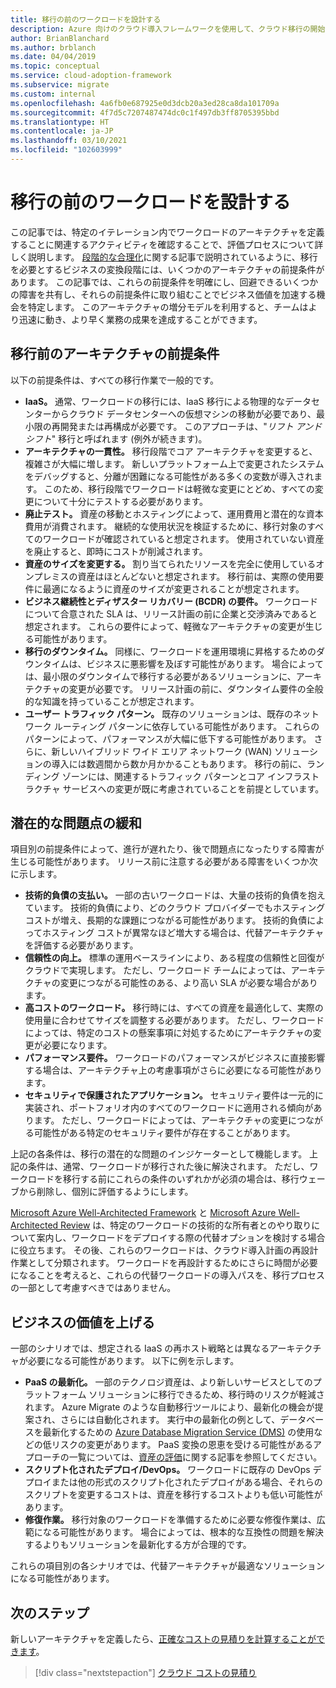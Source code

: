 ```yaml
---
title: 移行の前のワークロードを設計する
description: Azure 向けのクラウド導入フレームワークを使用して、クラウド移行の開始前に新しいアーキテクチャを定義する方法について学習します。
author: BrianBlanchard
ms.author: brblanch
ms.date: 04/04/2019
ms.topic: conceptual
ms.service: cloud-adoption-framework
ms.subservice: migrate
ms.custom: internal
ms.openlocfilehash: 4a6fb0e687925e0d3dcb20a3ed28ca8da101709a
ms.sourcegitcommit: 4f7d5c7207487474dc0c1f497db3ff8705395bbd
ms.translationtype: HT
ms.contentlocale: ja-JP
ms.lasthandoff: 03/10/2021
ms.locfileid: "102603999"
---
```

# <a name="architect-workloads-prior-to-migration"></a>移行の前のワークロードを設計する

この記事では、特定のイテレーション内でワークロードのアーキテクチャを定義することに関連するアクティビティを確認することで、評価プロセスについて詳しく説明します。 [段階的な合理化](../../../digital-estate/rationalize.md)に関する記事で説明されているように、移行を必要とするビジネスの変換段階には、いくつかのアーキテクチャの前提条件があります。 この記事では、これらの前提条件を明確にし、回避できるいくつかの障害を共有し、それらの前提条件に取り組むことでビジネス価値を加速する機会を特定します。 このアーキテクチャの増分モデルを利用すると、チームはより迅速に動き、より早く業務の成果を達成することができます。

## <a name="architecture-assumptions-prior-to-migration"></a>移行前のアーキテクチャの前提条件

以下の前提条件は、すべての移行作業で一般的です。

- **IaaS。** 通常、ワークロードの移行には、IaaS 移行による物理的なデータセンターからクラウド データセンターへの仮想マシンの移動が必要であり、最小限の再開発または再構成が必要です。 このアプローチは、"*リフト アンド シフト*" 移行と呼ばれます (例外が続きます)。
- **アーキテクチャの一貫性。** 移行段階でコア アーキテクチャを変更すると、複雑さが大幅に増します。 新しいプラットフォーム上で変更されたシステムをデバッグすると、分離が困難になる可能性がある多くの変数が導入されます。 このため、移行段階でワークロードは軽微な変更にとどめ、すべての変更について十分にテストする必要があります。
- **廃止テスト。** 資産の移動とホスティングによって、運用費用と潜在的な資本費用が消費されます。 継続的な使用状況を検証するために、移行対象のすべてのワークロードが確認されていると想定されます。 使用されていない資産を廃止すると、即時にコストが削減されます。
- **資産のサイズを変更する。** 割り当てられたリソースを完全に使用しているオンプレミスの資産はほとんどないと想定されます。 移行前は、実際の使用要件に最適になるように資産のサイズが変更されることが想定されます。
- **ビジネス継続性とディザスター リカバリー (BCDR) の要件。** ワークロードについて合意された SLA は、リリース計画の前に企業と交渉済みであると想定されます。 これらの要件によって、軽微なアーキテクチャの変更が生じる可能性があります。
- **移行のダウンタイム。** 同様に、ワークロードを運用環境に昇格するためのダウンタイムは、ビジネスに悪影響を及ぼす可能性があります。 場合によっては、最小限のダウンタイムで移行する必要があるソリューションに、アーキテクチャの変更が必要です。 リリース計画の前に、ダウンタイム要件の全般的な知識を持っていることが想定されます。
- **ユーザー トラフィック パターン。** 既存のソリューションは、既存のネットワーク ルーティング パターンに依存している可能性があります。 これらのパターンによって、パフォーマンスが大幅に低下する可能性があります。 さらに、新しいハイブリッド ワイド エリア ネットワーク (WAN) ソリューションの導入には数週間から数か月かかることもあります。 移行の前に、ランディング ゾーンには、関連するトラフィック パターンとコア インフラストラクチャ サービスへの変更が既に考慮されていることを前提としています。

## <a name="mitigating-potential-roadblocks"></a>潜在的な問題点の緩和

項目別の前提条件によって、進行が遅れたり、後で問題点になったりする障害が生じる可能性があります。 リリース前に注意する必要がある障害をいくつか次に示します。

- **技術的負債の支払い。** 一部の古いワークロードは、大量の技術的負債を抱えています。 技術的負債により、どのクラウド プロバイダーでもホスティング コストが増え、長期的な課題につながる可能性があります。 技術的負債によってホスティング コストが異常なほど増大する場合は、代替アーキテクチャを評価する必要があります。
- **信頼性の向上。** 標準の運用ベースラインにより、ある程度の信頼性と回復がクラウドで実現します。 ただし、ワークロード チームによっては、アーキテクチャの変更につながる可能性のある、より高い SLA が必要な場合があります。
- **高コストのワークロード。**  移行時には、すべての資産を最適化して、実際の使用量に合わせてサイズを調整する必要があります。 ただし、ワークロードによっては、特定のコストの懸案事項に対処するためにアーキテクチャの変更が必要になります。
- **パフォーマンス要件。** ワークロードのパフォーマンスがビジネスに直接影響する場合は、アーキテクチャ上の考慮事項がさらに必要になる可能性があります。
- **セキュリティで保護されたアプリケーション。** セキュリティ要件は一元的に実装され、ポートフォリオ内のすべてのワークロードに適用される傾向があります。 ただし、ワークロードによっては、アーキテクチャの変更につながる可能性がある特定のセキュリティ要件が存在することがあります。

上記の各条件は、移行の潜在的な問題のインジケーターとして機能します。 上記の条件は、通常、ワークロードが移行された後に解決されます。 ただし、ワークロードを移行する前にこれらの条件のいずれかが必須の場合は、移行ウェーブから削除し、個別に評価するようにします。 

[Microsoft Azure Well-Architected Framework](/azure/architecture/framework/) と [Microsoft Azure Well-Architected Review](/assessments/?id=azure-architecture-review) は、特定のワークロードの技術的な所有者とのやり取りについて案内し、ワークロードをデプロイする際の代替オプションを検討する場合に役立ちます。 その後、これらのワークロードは、クラウド導入計画の再設計作業として分類されます。 ワークロードを再設計するためにさらに時間が必要になることを考えると、これらの代替ワークロードの導入パスを、移行プロセスの一部として考慮すべきではありません。

## <a name="accelerate-business-value"></a>ビジネスの価値を上げる

一部のシナリオでは、想定される IaaS の再ホスト戦略とは異なるアーキテクチャが必要になる可能性があります。 以下に例を示します。

- **PaaS の最新化。** 一部のテクノロジ資産は、より新しいサービスとしてのプラットフォーム ソリューションに移行できるため、移行時のリスクが軽減されます。 Azure Migrate のような自動移行ツールにより、最新化の機会が提案され、さらには自動化されます。 実行中の最新化の例として、データベースを最新化するための [Azure Database Migration Service (DMS)](/azure/dms/dms-overview) の使用などの低リスクの変更があります。 PaaS 変換の恩恵を受ける可能性があるアプローチの一覧については、[資産の評価](./evaluate.md)に関する記事を参照してください。
- **スクリプト化されたデプロイ/DevOps。** ワークロードに既存の DevOps デプロイまたは他の形式のスクリプト化されたデプロイがある場合、それらのスクリプトを変更するコストは、資産を移行するコストよりも低い可能性があります。
- **修復作業。** 移行対象のワークロードを準備するために必要な修復作業は、広範になる可能性があります。 場合によっては、根本的な互換性の問題を解決するよりもソリューションを最新化する方が合理的です。

これらの項目別の各シナリオでは、代替アーキテクチャが最適なソリューションになる可能性があります。

## <a name="next-steps"></a>次のステップ

新しいアーキテクチャを定義したら、[正確なコストの見積りを計算することができます](./estimate.md)。

> [!div class="nextstepaction"]
> [クラウド コストの見積り](./estimate.md)

